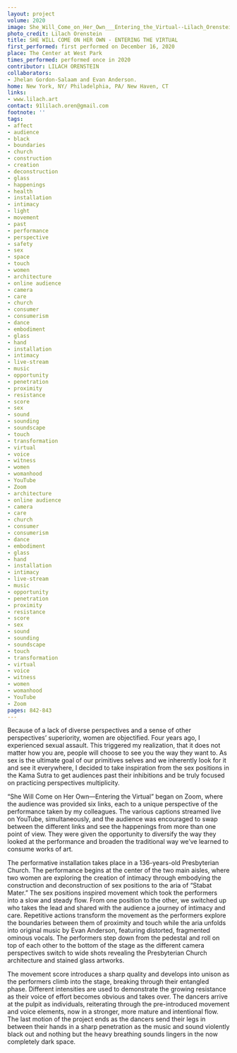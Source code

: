 ```yaml
---
layout: project
volume: 2020
image: She_Will_Come_on_Her_Own___Entering_the_Virtual--Lilach_Orenstein.jpg
photo_credit: Lilach Orenstein
title: SHE WILL COME ON HER OWN - ENTERING THE VIRTUAL
first_performed: first performed on December 16, 2020
place: The Center at West Park
times_performed: performed once in 2020
contributor: LILACH ORENSTEIN
collaborators:
- Jhelan Gordon-Salaam and Evan Anderson.
home: New York, NY/ Philadelphia, PA/ New Haven, CT
links:
- www.lilach.art
contact: 91lilach.oren@gmail.com
footnote: ''
tags:
- affect
- audience
- black
- boundaries
- church
- construction
- creation
- deconstruction
- glass
- happenings
- health
- installation
- intimacy
- light
- movement
- past
- performance
- perspective
- safety
- sex
- space
- touch
- women
- architecture
- online audience
- camera
- care
- church
- consumer
- consumerism
- dance
- embodiment
- glass
- hand
- installation
- intimacy
- live-stream
- music
- opportunity
- penetration
- proximity
- resistance
- score
- sex
- sound
- sounding
- soundscape
- touch
- transformation
- virtual
- voice
- witness
- women
- womanhood
- YouTube
- Zoom
- architecture
- online audience
- camera
- care
- church
- consumer
- consumerism
- dance
- embodiment
- glass
- hand
- installation
- intimacy
- live-stream
- music
- opportunity
- penetration
- proximity
- resistance
- score
- sex
- sound
- sounding
- soundscape
- touch
- transformation
- virtual
- voice
- witness
- women
- womanhood
- YouTube
- Zoom
pages: 842-843
---
```


Because of a lack of diverse perspectives and a sense of other perspectives’ superiority, women are objectified. Four years ago, I experienced sexual assault. This triggered my realization, that it does not matter how you are, people will choose to see you the way they want to. As sex is the ultimate goal of our primitives selves and we inherently look for it and see it everywhere, I decided to take inspiration from the sex positions in the Kama Sutra to get audiences past their inhibitions and be truly focused on practicing perspectives multiplicity.

“She Will Come on Her Own—Entering the Virtual” began on Zoom, where the audience was provided six links, each to a unique perspective of the performance taken by my colleagues. The various captions streamed live on YouTube, simultaneously, and the audience was encouraged to swap between the different links and see the happenings from more than one point of view. They were given the opportunity to diversify the way they looked at the performance and broaden the traditional way we’ve learned to consume works of art.

The performative installation takes place in a 136-years-old Presbyterian Church. The performance begins at the center of the two main aisles, where two women are exploring the creation of intimacy through embodying the construction and deconstruction of sex positions to the aria of “Stabat Mater.” The sex positions inspired movement which took the performers into a slow and steady flow. From one position to the other, we switched up who takes the lead and shared with the audience a journey of intimacy and care. Repetitive actions transform the movement as the performers explore the boundaries between them of proximity and touch while the aria unfolds into original music by Evan Anderson, featuring distorted, fragmented ominous vocals. The performers step down from the pedestal and roll on top of each other to the bottom of the stage as the different camera perspectives switch to wide shots revealing the Presbyterian Church architecture and stained glass artworks.

 

The movement score introduces a sharp quality and develops into unison as the performers climb into the stage, breaking through their entangled phase. Different intensities are used to demonstrate the growing resistance as their voice of effort becomes obvious and takes over. The dancers arrive at the pulpit as individuals, reiterating through the pre-introduced movement and voice elements, now in a stronger, more mature and intentional flow. The last motion of the project ends as the dancers send their legs in between their hands in a sharp penetration as the music and sound violently black out and nothing but the heavy breathing sounds lingers in the now completely dark space.